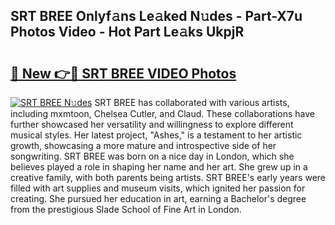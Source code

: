 ## SRT BREE Onlyf𝚊ns Le𝚊ked N𝚞des - Part-X7u Photos Video - Hot Part Le𝚊ks UkpjR

# <h2><a href="http://ab63287.deff.icu/?id=SRT+BREE">🔗 New 👉🔴 SRT BREE VIDEO Photos</a></h2>

[![SRT BREE N𝚞des](https://i.imgur.com/rIISA9y.gif)](http://ab63287.deff.icu/?id=SRT+BREE)
SRT BREE has collaborated with various artists, including mxmtoon, Chelsea Cutler, and Claud. These collaborations have further showcased her versatility and willingness to explore different musical styles. Her latest project, "Ashes," is a testament to her artistic growth, showcasing a more mature and introspective side of her songwriting. SRT BREE was born on a nice day in London, which she believes played a role in shaping her name and her art. She grew up in a creative family, with both parents being artists. SRT BREE's early years were filled with art supplies and museum visits, which ignited her passion for creating. She pursued her education in art, earning a Bachelor's degree from the prestigious Slade School of Fine Art in London.
